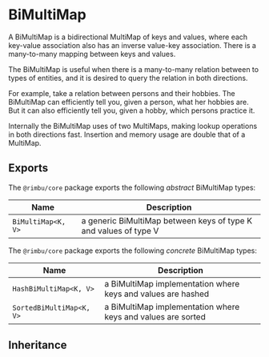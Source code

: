 # BiMultiMap

A BiMultiMap is a bidirectional MultiMap of keys and values, where each key-value association also has an inverse value-key association. There is a many-to-many mapping between keys and values.

The BiMultiMap is useful when there is a many-to-many relation between to types of entities, and it is desired to query the relation in both directions.

For example, take a relation between persons and their hobbies. The BiMultiMap can efficiently tell you, given a person, what her hobbies are. But it can also efficiently tell you, given a hobby, which persons practice it.

Internally the BiMultiMap uses of two MultiMaps, making lookup operations in both directions fast. Insertion and memory usage are double that of a MultiMap.

## Exports

The `@rimbu/core` package exports the following _abstract_ BiMultiMap types:

| Name               | Description                                                      |
| ------------------ | ---------------------------------------------------------------- |
| `BiMultiMap<K, V>` | a generic BiMultiMap between keys of type K and values of type V |

The `@rimbu/core` package exports the following _concrete_ BiMultiMap types:

| Name                     | Description                                                  |
| ------------------------ | ------------------------------------------------------------ |
| `HashBiMultiMap<K, V>`   | a BiMultiMap implementation where keys and values are hashed |
| `SortedBiMultiMap<K, V>` | a BiMultiMap implementation where keys and values are sorted |

## Inheritance

<img id="_inheritance" class="diagram" />

<script src="bimultimap/bimultimap.js"></script>

<!-- ## Usage

### Creation

[Open with type inference](https://codesandbox.io/s/rimbu-sandbox-d4tbk?previewwindow=console&view=split&editorsize=65&moduleview=1&module=/src/bimultimap/create.ts ':target=_blank :class=btn')

[Create](https://codesandbox.io/embed/rimbu-sandbox-d4tbk?previewwindow=console&view=split&editorsize=65&codemirror=1&moduleview=1&module=/src/bimultimap/create.ts ':include :type=iframe width=100% height=450px')

### Query

[Open with type inference](https://codesandbox.io/s/rimbu-sandbox-d4tbk?previewwindow=console&view=split&editorsize=65&moduleview=1&module=/src/bimultimap/query.ts ':target=_blank :class=btn')

[Query](https://codesandbox.io/embed/rimbu-sandbox-d4tbk?previewwindow=console&view=split&editorsize=65&codemirror=1&moduleview=1&module=/src/bimultimap/query.ts ':include :type=iframe width=100% height=450px')

### Motivation

[Open with type inference](https://codesandbox.io/s/rimbu-sandbox-d4tbk?previewwindow=console&view=split&editorsize=65&moduleview=1&module=/src/bimultimap/motivation.ts ':target=_blank :class=btn')

[Motivation](https://codesandbox.io/embed/rimbu-sandbox-d4tbk?previewwindow=console&view=split&editorsize=65&codemirror=1&moduleview=1&module=/src/bimultimap/motivation.ts ':include :type=iframe width=100% height=450px')

### Builder

[Open with type inference](https://codesandbox.io/s/rimbu-sandbox-d4tbk?previewwindow=console&view=split&editorsize=65&moduleview=1&module=/src/bimultimap/build.ts ':target=_blank :class=btn')

[Build](https://codesandbox.io/embed/rimbu-sandbox-d4tbk?previewwindow=console&view=split&editorsize=65&codemirror=1&moduleview=1&module=/src/bimultimap/build.ts ':include :type=iframe width=100% height=450px') -->
